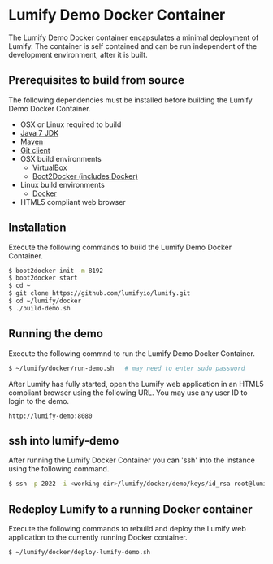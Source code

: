 # Lumify Demo Docker Container
The Lumify Demo Docker container encapsulates a minimal deployment of Lumify.  The container is self contained and can be run independent of the development environment, after it is built.

## Prerequisites to build from source
The following dependencies must be installed before building the Lumify Demo Docker Container.

- OSX or Linux required to build
- [Java 7 JDK](http://www.oracle.com/technetwork/java/javase/downloads)
- [Maven](https://maven.apache.org/)
- [Git client](http://git-scm.com/)
- OSX build environments
	- [VirtualBox](https://www.virtualbox.org/)
	- [Boot2Docker (includes Docker)](http://boot2docker.io/)
- Linux build environments
	- [Docker](https://www.docker.com/)
- HTML5 compliant web browser

## Installation
Execute the following commands to build the Lumify Demo Docker Container.

```sh
$ boot2docker init -m 8192
$ boot2docker start 
$ cd ~
$ git clone https://github.com/lumifyio/lumify.git
$ cd ~/lumify/docker
$ ./build-demo.sh
```

## Running the demo
Execute the following commnd to run the Lumify Demo Docker Container.

```sh
$ ~/lumify/docker/run-demo.sh   # may need to enter sudo password
```

After Lumify has fully started, open the Lumify web application in an HTML5 compliant browser using the following URL.  You may use any user ID to login to the demo.

```
http://lumify-demo:8080
```

## ssh into lumify-demo
After running the Lumify Docker Container you can 'ssh' into the instance using the following command.

```sh
$ ssh -p 2022 -i <working dir>/lumify/docker/demo/keys/id_rsa root@lumify-demo
```

## Redeploy Lumify to a running Docker container
Execute the following commands to rebuild and deploy the Lumify web application to the currently running Docker container.

```sh
$ ~/lumify/docker/deploy-lumify-demo.sh
```